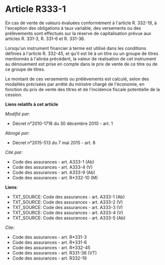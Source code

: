 # Article R333-1

En cas de vente de valeurs évaluées conformément à l'article R. 332-19, à l'exception des obligations à taux variable, des
versements ou des prélèvements sont effectués sur la réserve de capitalisation prévue aux articles R. 331-3, R. 331-6 et R.
331-36. 

Lorsqu'un instrument financier à terme est utilisé dans les conditions définies à l'article R. 332-45, et qu'il est lié à un
titre ou un groupe de titres mentionnés à l'alinéa précédent, la valeur de réalisation de cet instrument au dénouement est
prise en compte dans le prix de vente de ce titre ou de ce groupe de titres. 

Le montant de ces versements ou prélèvements est calculé, selon des modalités précisées par arrêté du ministre chargé de
l'économie, en fonction du prix de vente des titres et de l'incidence fiscale potentielle de la cession.

**Liens relatifs à cet article**

_Modifié par_:

  - Décret n°2010-1718 du 30 décembre 2010 - art. 1

_Abrogé par_:

  - Décret n°2015-513 du 7 mai 2015 - art. 8

_Cité par_:

  - Code des assurances - art. A333-1 (Ab)
  - Code des assurances - art. A333-4 (V)
  - Code des assurances - art. A333-9 (Ab)
  - Code des assurances - art. R*332-10 (M)

**Liens**:

  - TXT_SOURCE: Code des assurances - art. A333-1 (Ab)
  - TXT_SOURCE: Code des assurances - art. A333-2 (V)
  - TXT_SOURCE: Code des assurances - art. A333-3 (V)
  - TXT_SOURCE: Code des assurances - art. A333-4 (V)
  - TXT_SOURCE: Code des assurances - art. A333-5 (Ab)

_Cite_:

  - Code des assurances - art. R*331-3
  - Code des assurances - art. R*331-6
  - Code des assurances - art. R*332-45
  - Code des assurances - art. R331-36 (VT)
  - Code des assurances - art. R332-19
